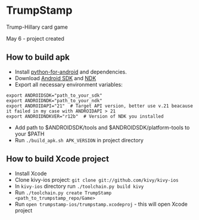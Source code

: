 # TrumpStamp
Trump-Hillary card game

May 6 - project created

## How to build apk

* Install [python-for-android](https://python-for-android.readthedocs.io/en/latest/quickstart/#installation) and dependencies.
* Download [Android SDK](https://developer.android.com/studio/index.html) and [NDK](https://developer.android.com/ndk/downloads/index.html)
* Export all necessary environment variables:
```
export ANDROIDSDK="path_to_your_sdk"
export ANDROIDNDK="path_to_your_ndk"
export ANDROIDAPI="21"  # Target API version, better use v.21 beacause it failed in my case with ANDROIDAPI > 21
export ANDROIDNDKVER="r12b"  # Version of NDK you installed
```
* Add path to $ANDROIDSDK/tools and $ANDROIDSDK/platform-tools to your $PATH
* Run `./build_apk.sh APK_VERSION` in project directory

## How to build Xcode project

* Install Xcode
* Clone kivy-ios project: `git clone git://github.com/kivy/kivy-ios`
* In `kivy-ios`  directory run `./toolchain.py build kivy`
* Run `./toolchain.py create TrumpStamp <path_to_trumpstamp_repo/Game>`
* Run `open trumpstamp-ios/trumpstamp.xcodeproj` - this will open Xcode project
